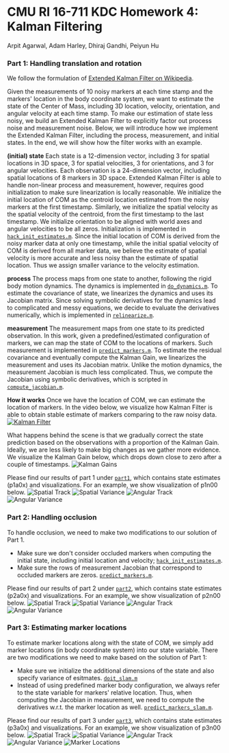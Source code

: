 # CMU RI 16-711 KDC Homework 4: Kalman Filtering 
Arpit Agarwal, Adam Harley, Dhiraj Gandhi, Peiyun Hu

### Part 1: Handling translation and rotation

We follow the formulation of [Extended Kalman Filter on Wikipedia](https://en.wikipedia.org/wiki/Extended_Kalman_filter). 

Given the measurements of 10 noisy markers at each time stamp and the markers' location in the body coordinate system, we want to estimate the state of the Center of Mass, including 3D location, velocity, orientation, and angular velocity at each time stamp. To make our estimation of state less noisy, we build an Extended Kalman Filter to explicitly factor out process noise and measurement noise. Below, we will introduce how we implement the Extended Kalman Filter, including the process, measurement, and initial states. In the end, we will show how the filter works with an example. 

**(initial) state** Each state is a 12-dimension vector, including 3 for spatial locations in 3D space, 3 for spatial velocities, 3 for orientations, and 3 for angular velocities. Each observation is a 24-dimension vector, including spatial locations of 8 markers in 3D space. Extended Kalman Filter is able to handle non-linear process and measurement, however, requires good initialization to make sure linearization is locally reasonable. We initialize the initial location of COM as the centroid location estimated from the noisy markers at the first timestamp. Similarly, we initialize the spatial velocity as the spatial velocity of the centroid, from the first timestamp to the last timestamp. We initialize orientation to be aligned with world axes and angular velocities to be all zeros. Initialization is implemented in [`hack_init_estimates.m`](hack_init_estimates.m). Since the initial location of COM is derived from the noisy marker data at only one timestamp, while the initial spatial velocity of COM is derived from all marker data, we believe the estimate of spatial velocity is more accurate and less noisy than the estimate of spatial location. Thus we assign smaller variance to the velocity estimation. 

**process** The process maps from one state to another, following the rigid body motion dynamics. The dynamics is implemented in [`do_dynamics.m`](do_dynamics.m). To estimate the covariance of state, we linearizes the dynamics and uses its Jacobian matrix. Since solving symbolic derivatives for the dynamics lead to complicated and messy equations, we decide to evaluate the derivatives numerically, which is implemented in [`relinearize.m`](relinearize.m). 

**measurement** The measurement maps from one state to its predicted observation. In this work, given a predefined/estimated configuration of markers, we can map the state of COM to the locations of markers. Such measurement is implemented in [`predict_markers.m`](predict_markers.m). To estimate the residual covariance and eventually compute the Kalman Gain, we linearizes the measurement and uses its Jacobian matrix. Unlike the motion dynamics, the measurement Jacobian is much less complicated. Thus, we compute the Jacobian using symbolic derivatives, which is scripted in [`compute_jacobian.m`](compute_jacobian.m). 

**How it works** Once we have the location of COM, we can estimate the location of markers. In the video below, we visualize how Kalman Filter is able to obtain stable estimate of markers comparing to the raw noisy data. 
[![Kalman Filter](https://img.youtube.com/vi/PUa98uWgXPY/0.jpg)](https://www.youtube.com/watch?v=PUa98uWgXPY "Kalman Filter")

What happens behind the scene is that we gradually correct the state prediction based on the observations with a proportion of the Kalman Gain. Ideally, we are less likely to make big changes as we gather more evidence. We visualize the Kalman Gain below, which drops down close to zero after a couple of timestamps. 
![Kalman Gains](/part1/p1n00_kalman_gain.png)

Please find our results of part 1 under [`part1`](/part1), which contains state estimates (p1a0x) and visualizations. For an example, we show visualization of p1n00 below. 
![Spatial Track](/part1/p1n00_spatial_track.png)
![Spatial Variance](/part1/p1n00_spatial_var.png)
![Angular Track](/part1/p1n00_angular_track.png)
![Angular Variance](/part1/p1n00_angular_var.png)


### Part 2: Handling occlusion 
To handle occlusion, we need to make two modifications to our solution of Part 1. 
- Make sure we don't consider occluded markers when computing the initial state, including initial location and velocity; [`hack_init_estimates.m`](hack_init_estimates.m). 
- Make sure the rows of measurement Jacobian that correspond to occluded markers are zeros. [`predict_markers.m`](predict_markers.m). 

Please find our results of part 2 under [`part2`](/part2), which contains state estimates (p2a0x) and visualizations. For an example, we show visualization of p2n00 below. 
![Spatial Track](/part2/p2n00_spatial_track.png)
![Spatial Variance](/part2/p2n00_spatial_var.png)
![Angular Track](/part2/p2n00_angular_track.png)
![Angular Variance](/part2/p2n00_angular_var.png)

### Part 3: Estimating marker locations
To estimate marker locations along with the state of COM, we simply add marker locations (in body coordinate system) into our state variable. There are two modifications we need to make based on the solution of Part 1: 
- Make sure we initialize the additional dimensions of the state and also specify variance of esitmates. [`doit_slam.m`](doit_slam.m)
- Instead of using predefined marker body configuration, we always refer to the state variable for markers' relative location. Thus, when computing the Jacobian in measurement, we need to compute the derivatives w.r.t. the marker location as well. [`predict_markers_slam.m`](predict_markers_slam.m). 

Please find our results of part 3 under [`part3`](/part3), which contains state estimates (p3a0x) and visualizations. For an example, we show visualization of p3n00 below. 
![Spatial Track](/part3/p3n00_spatial_track.png)
![Spatial Variance](/part3/p3n00_spatial_var.png)
![Angular Track](/part3/p3n00_angular_track.png)
![Angular Variance](/part3/p3n00_angular_var.png)
![Marker Locations](/part3/p3n00_marker_body.png)
